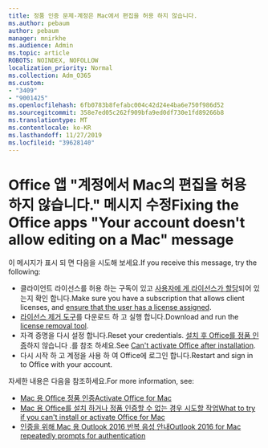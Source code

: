 ```yaml
---
title: 정품 인증 문제-계정은 Mac에서 편집을 허용 하지 않습니다.
ms.author: pebaum
author: pebaum
manager: mnirkhe
ms.audience: Admin
ms.topic: article
ROBOTS: NOINDEX, NOFOLLOW
localization_priority: Normal
ms.collection: Adm_O365
ms.custom:
- "3409"
- "9001425"
ms.openlocfilehash: 6fb0783b8fefabc004c42d24e4ba6e750f986d52
ms.sourcegitcommit: 358e7ed05c262f909bfa9ed0df730e1fd89266b8
ms.translationtype: MT
ms.contentlocale: ko-KR
ms.lasthandoff: 11/27/2019
ms.locfileid: "39628140"
---
```

# <a name="fixing-the-office-apps-your-account-doesnt-allow-editing-on-a-mac-message"></a><span data-ttu-id="c6936-102">Office 앱 "계정에서 Mac의 편집을 허용 하지 않습니다." 메시지 수정</span><span class="sxs-lookup"><span data-stu-id="c6936-102">Fixing the Office apps "Your account doesn't allow editing on a Mac" message</span></span>

<span data-ttu-id="c6936-103">이 메시지가 표시 되 면 다음을 시도해 보세요.</span><span class="sxs-lookup"><span data-stu-id="c6936-103">If you receive this message, try the following:</span></span>

- <span data-ttu-id="c6936-104">클라이언트 라이선스를 허용 하는 구독이 있고 [사용자에 게 라이선스가 할당](https://docs.microsoft.com/office365/admin/subscriptions-and-billing/assign-licenses-to-users)되어 있는지 확인 합니다.</span><span class="sxs-lookup"><span data-stu-id="c6936-104">Make sure you have a subscription that allows client licenses, and [ensure that the user has a license assigned](https://docs.microsoft.com/office365/admin/subscriptions-and-billing/assign-licenses-to-users).</span></span> 
- <span data-ttu-id="c6936-105">[라이선스 제거 도구](https://support.office.com/article/how-to-remove-office-license-files-on-a-mac-b032c0f6-a431-4dad-83a9-6b727c03b193)를 다운로드 하 고 실행 합니다.</span><span class="sxs-lookup"><span data-stu-id="c6936-105">Download and run the [license removal tool](https://support.office.com/article/how-to-remove-office-license-files-on-a-mac-b032c0f6-a431-4dad-83a9-6b727c03b193).</span></span>
- <span data-ttu-id="c6936-106">자격 증명을 다시 설정 합니다.</span><span class="sxs-lookup"><span data-stu-id="c6936-106">Reset your credentials.</span></span> <span data-ttu-id="c6936-107">[설치 후 Office를 정품 인증](https://support.office.com/article/5efba2b4-b1e6-4e5f-bf3c-6ab945d03dea#bkmk_cantactivate)하지 않습니다 .를 참조 하세요.</span><span class="sxs-lookup"><span data-stu-id="c6936-107">See [Can't activate Office after installation](https://support.office.com/article/5efba2b4-b1e6-4e5f-bf3c-6ab945d03dea#bkmk_cantactivate).</span></span>
- <span data-ttu-id="c6936-108">다시 시작 하 고 계정을 사용 하 여 Office에 로그인 합니다.</span><span class="sxs-lookup"><span data-stu-id="c6936-108">Restart and sign in to Office with your account.</span></span>

<span data-ttu-id="c6936-109">자세한 내용은 다음을 참조하세요.</span><span class="sxs-lookup"><span data-stu-id="c6936-109">For more information, see:</span></span>
- [<span data-ttu-id="c6936-110">Mac 용 Office 정품 인증</span><span class="sxs-lookup"><span data-stu-id="c6936-110">Activate Office for Mac</span></span>](https://support.office.com/article/activate-office-for-mac-7f6646b1-bb14-422a-9ad4-a53410fcefb2)
- [<span data-ttu-id="c6936-111">Mac 용 Office를 설치 하거나 정품 인증할 수 없는 경우 시도할 작업</span><span class="sxs-lookup"><span data-stu-id="c6936-111">What to try if you can't install or activate Office for Mac</span></span>](https://support.office.com/article/5efba2b4-b1e6-4e5f-bf3c-6ab945d03dea#picktab=activation)
- [<span data-ttu-id="c6936-112">인증을 위해 Mac 용 Outlook 2016 반복 음성 안내</span><span class="sxs-lookup"><span data-stu-id="c6936-112">Outlook 2016 for Mac repeatedly prompts for authentication</span></span>](https://docs.microsoft.com/outlook/troubleshoot/sign-in/repeated-prompts-authentication)